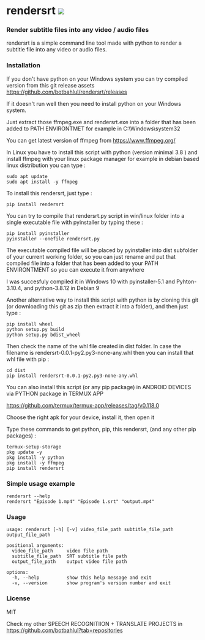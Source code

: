 # rendersrt <a href="https://pypi.python.org/pypi/rendersrt"><img src="https://img.shields.io/pypi/v/rendersrt.svg"></img></a>

### Render subtitle files into any video / audio files
rendersrt is a simple command line tool made with python to render a subtitle file into any video or audio files.

### Installation
If you don't have python on your Windows system you can try compiled version from this git release assets
https://github.com/botbahlul/rendersrt/releases

If it doesn't run well then you need to install python on your Windows system.

Just extract those ffmpeg.exe and rendersrt.exe into a folder that has been added to PATH ENVIRONTMET for example in C:\Windows\system32

You can get latest version of ffmpeg from https://www.ffmpeg.org/

In Linux you have to install this script with python (version minimal 3.8 ) and install ffmpeg with your linux package manager for example in debian based linux distribution you can type :

```
sudo apt update
sudo apt install -y ffmpeg
```

To install this rendersrt, just type :
```
pip install rendersrt
```

You can try to compile that rendersrt.py script in win/linux folder into a single executable file with pyinstaller by typing these :
```
pip install pyinstaller
pyinstaller --onefile rendersrt.py
```

The executable compiled file will be placed by pyinstaller into dist subfolder of your current working folder, so you can just rename and put that compiled file into a folder that has been added to your PATH ENVIRONTMENT so you can execute it from anywhere

I was succesfuly compiled it in Windows 10 with pyinstaller-5.1 and Pyhton-3.10.4, and python-3.8.12 in Debian 9

Another alternative way to install this script with python is by cloning this git (or downloading this git as zip then extract it into a folder), and then just type :

```
pip install wheel
python setup.py build
python setup.py bdist_wheel
```

Then check the name of the whl file created in dist folder. In case the filename is rendersrt-0.0.1-py2.py3-none-any.whl then you can install that whl file with pip :
```
cd dist
pip install rendersrt-0.0.1-py2.py3-none-any.whl
```

You can also install this script (or any pip package) in ANDROID DEVICES via PYTHON package in TERMUX APP

https://github.com/termux/termux-app/releases/tag/v0.118.0

Choose the right apk for your device, install it, then open it

Type these commands to get python, pip, this rendersrt, (and any other pip packages) :

```
termux-setup-storage
pkg update -y
pkg install -y python
pkg install -y ffmpeg
pip install rendersrt
```

### Simple usage example 

```
rendersrt --help
rendersrt "Episode 1.mp4" "Episode 1.srt" "output.mp4"
```

### Usage

```
usage: rendersrt [-h] [-v] video_file_path subtitle_file_path output_file_path

positional arguments:
  video_file_path     video file path
  subtitle_file_path  SRT subtitle file path
  output_file_path    output video file path

options:
  -h, --help          show this help message and exit
  -v, --version       show program's version number and exit
```

### License

MIT

Check my other SPEECH RECOGNITIION + TRANSLATE PROJECTS in https://github.com/botbahlul?tab=repositories
